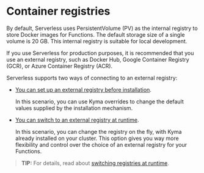 # Container registries

By default, Serverless uses PersistentVolume (PV) as the internal registry to store Docker images for Functions. The default storage size of a single volume is 20 GB. This internal registry is suitable for local development.

If you use Serverless for production purposes, it is recommended that you use an external registry, such as Docker Hub, Google Container Registry (GCR), or Azure Container Registry (ACR).

Serverless supports two ways of connecting to an external registry:

- [You can set up an external registry before installation](/docs/user/03-60-set-external-registry.md).

  In this scenario, you can use Kyma overrides to change the default values supplied by the installation mechanism.

- [You can switch to an external registry at runtime](/docs/user/03-70-switch-to-external-registry.md).

  In this scenario, you can change the registry on the fly, with Kyma already installed on your cluster. This option gives you way more flexibility and control over the choice of an external registry for your Functions.

>**TIP:** For details, read about [switching registries at runtime](https://github.com/kyma-project/kyma/blob/main/docs/05-technical-reference/svls-03-switching-registries.md).